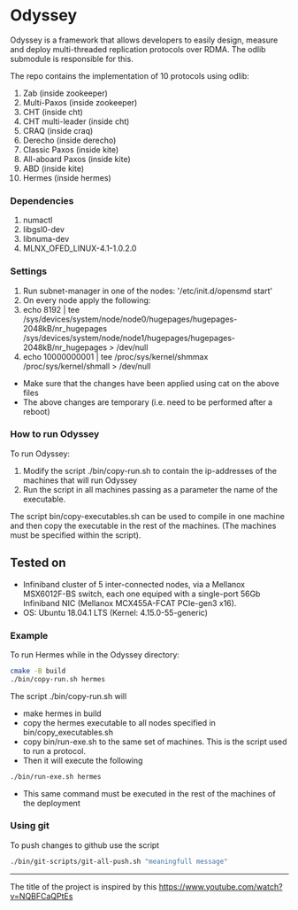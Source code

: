 # Odyssey

Odyssey is a framework that allows developers to easily design, 
measure and deploy 
multi-threaded replication protocols over RDMA.
The odlib submodule is responsible for this.

The repo contains the implementation of 10 protocols using odlib:
1. Zab (inside zookeeper)
2. Multi-Paxos (inside zookeeper)
3. CHT (inside cht) 
4. CHT multi-leader (inside cht)
5. CRAQ (inside craq)
6. Derecho (inside derecho)
7. Classic Paxos (inside kite)
8. All-aboard Paxos (inside kite)
9. ABD (inside kite)
10. Hermes (inside hermes) 


### Dependencies
1. numactl
2. libgsl0-dev
3. libnuma-dev
4. MLNX_OFED_LINUX-4.1-1.0.2.0

### Settings
1. Run subnet-manager in one of the nodes: '/etc/init.d/opensmd start'
2. On every node apply the following:
3. echo 8192 | tee /sys/devices/system/node/node0/hugepages/hugepages-2048kB/nr_hugepages /sys/devices/system/node/node1/hugepages/hugepages-2048kB/nr_hugepages > /dev/null
4. echo 10000000001 | tee /proc/sys/kernel/shmmax /proc/sys/kernel/shmall > /dev/null
 * Make sure that the changes have been applied using cat on the above files
 * The above changes are temporary (i.e. need to be performed after a reboot)


### How to run Odyssey
To run Odyssey:
1. Modify the script ./bin/copy-run.sh to contain the ip-addresses of the machines that will run Odyssey
2. Run the script in all machines passing as a parameter the name of the executable.

The script bin/copy-executables.sh  can be used to compile in one 
machine and then copy the executable in the rest of the machines. 
(The machines must be specified within the script).


## Tested on
* Infiniband cluster of 5 inter-connected nodes, via a Mellanox MSX6012F-BS switch, each one equiped with a single-port 56Gb Infiniband NIC (Mellanox MCX455A-FCAT PCIe-gen3 x16).
* OS: Ubuntu 18.04.1 LTS (Kernel: 4.15.0-55-generic)


### Example

To run Hermes while in the Odyssey directory:

```sh
cmake -B build
./bin/copy-run.sh hermes
```

The script ./bin/copy-run.sh will
* make hermes in build
* copy the hermes executable to all nodes specified in bin/copy_executables.sh
* copy bin/run-exe.sh to the same set of machines. This is the script used to run a protocol.
* Then it will execute the following
```sh
./bin/run-exe.sh hermes
```
* This same command must be executed in the rest of the machines of the deployment

### Using git
To push changes to github use the script
```sh
./bin/git-scripts/git-all-push.sh "meaningfull message"
```

--------------------------------------------------------------
The title of the project is inspired by this
https://www.youtube.com/watch?v=NQBFCaQPtEs
